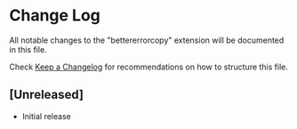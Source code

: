 # Change Log

All notable changes to the "bettererrorcopy" extension will be documented in this file.

Check [Keep a Changelog](http://keepachangelog.com/) for recommendations on how to structure this file.

## [Unreleased]

- Initial release